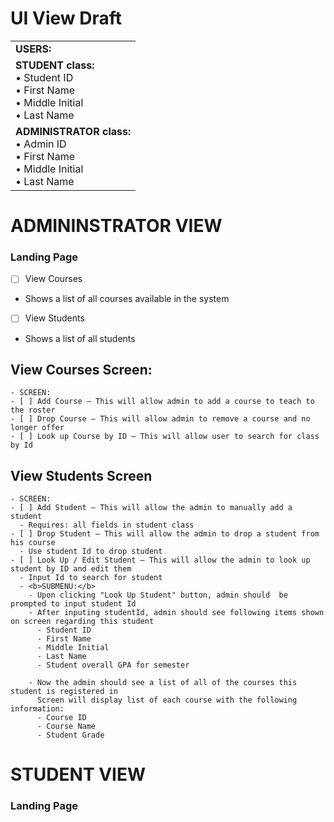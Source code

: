 # UI View Draft
<table>
  <tr>
    <td>
      <b>USERS: </b></br>
    </td>
  </tr>
  
  <tr>
    <td>
      <b>STUDENT class: </b></br>
      •	Student ID </br>
      •	First Name </br>
      •	Middle Initial </br>
      •	Last Name </br>
    </td>
  </tr>
  
  <tr>
    <td>
      <b>ADMINISTRATOR class:</b> </br>
      •	Admin ID </br>
      •	First Name </br>
      •	Middle Initial </br>
      •	Last Name </br>
    </td>
  </tr>
</table>


# ADMININSTRATOR VIEW </br>
### Landing Page
- [ ]	View Courses
  - Shows a list of all courses available in the system
- [ ]	View Students
  - Shows a list of all students
  
## View Courses Screen:
    - SCREEN:
    - [ ] Add Course – This will allow admin to add a course to teach to the roster
    - [ ] Drop Course – This will allow admin to remove a course and no longer offer
    - [ ] Look up Course by ID – This will allow user to search for class by Id
## View Students Screen
    - SCREEN:
    - [ ] Add Student – This will allow the admin to manually add a student
      - Requires: all fields in student class
    - [ ] Drop Student – This will allow the admin to drop a student from his course
      - Use student Id to drop student
    - [ ] Look Up / Edit Student – This will allow the admin to look up student by ID and edit them
      - Input Id to search for student
      - <b>SUBMENU:</b>
        - Upon clicking "Look Up Student" button, admin should  be prompted to input student Id
        - After inputing studentId, admin should see following items shown on screen regarding this student
          - Student ID
          - First Name
          - Middle Initial
          - Last Name
          - Student overall GPA for semester
          
        - Now the admin should see a list of all of the courses this student is registered in
          Screen will display list of each course with the following information:
          - Course ID
          - Course Name
          - Student Grade


# STUDENT VIEW
### Landing Page

